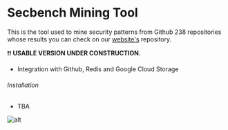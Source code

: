 # Secbench Mining Tool

This is the tool used to mine security patterns from Github 238 repositories whose results you can check on our [website's](https://github.com/TQRG/secbench) repository.

:exclamation::exclamation: **USABLE VERSION UNDER CONSTRUCTION.**

* Integration with Github, Redis and Google Cloud Storage

###### Installation 

* TBA

![alt](https://github.com/TQRG/secbench/blob/master/static/images/methodology.png?raw=true)

